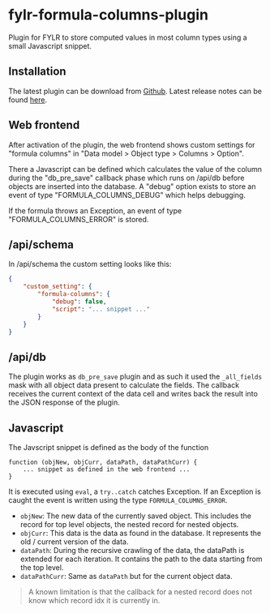 # fylr-formula-columns-plugin

Plugin for FYLR to store computed values in most column types using a small Javascript snippet.

## Installation

The latest plugin can be download from [Github](https://github.com/programmfabrik/fylr-plugin-formula-columns/releases/latest/download/fylr-plugin-formula-columns.zip). Latest release notes can be found [here](https://github.com/programmfabrik/fylr-plugin-formula-columns/releases).

## Web frontend

After activation of the plugin, the web frontend shows custom settings for "formula columns" in "Data model > Object type > Columns > Option".

There a Javascript can be defined which calculates the value of the column during the "db_pre_save" callback phase which runs on /api/db before objects are inserted into the database. A "debug" option exists to store an event of type "FORMULA_COLUMNS_DEBUG" which helps debugging.

If the formula throws an Exception, an event of type "FORMULA_COLUMNS_ERROR" is stored.

## /api/schema

In /api/schema the custom setting looks like this:

```json
{
    "custom_setting": {
        "formula-columns": {
            "debug": false,
            "script": "... snippet ..."
        }
    }
}
```


## /api/db

The plugin works as `db_pre_save` plugin and as such it used the `_all_fields` mask with all object data present to calculate the fields. The callback receives the current context of the data cell and writes back the result into the JSON response of the plugin.

## Javascript

The Javscript snippet is defined as the body of the function

```
function (objNew, objCurr, dataPath, dataPathCurr) {
    ... snippet as defined in the web frontend ...
}
```

It is executed using `eval`, a `try..catch` catches Exception. If an Exception is caught the event is written using the type `FORMULA_COLUMNS_ERROR`.

* `objNew`: The new data of the currently saved object. This includes the record for top level objects, the nested record for nested objects.
* `objCurr`: This data is the data as found in the database. It represents the old / current version of the data.
* `dataPath`: During the recursive crawling of the data, the dataPath is extended for each iteration. It contains the path to the data starting from the top level.
* `dataPathCurr`: Same as `dataPath` but for the current object data.

> A known limitation is that the callback for a nested record does not know which record idx it is currently in.